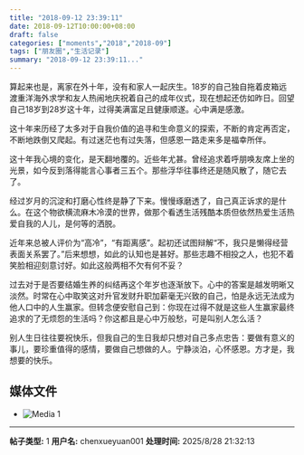```yaml
---
title: "2018-09-12 23:39:11"
date: 2018-09-12T10:00:00+08:00
draft: false
categories: ["moments","2018","2018-09"]
tags: ["朋友圈","生活记录"]
summary: "2018-09-12 23:39:11..."
---
```


算起来也是，离家在外十年，没有和家人一起庆生。18岁的自己独自拖着皮箱远渡重洋海外求学和友人热闹地庆祝着自己的成年仪式，现在想起还仿如昨日。回望自己18岁到28岁这十年，过得美满富足且健康顺遂。心中满是感激。

这十年来历经了太多对于自我价值的追寻和生命意义的探索，不断的肯定再否定，不断地跌倒又爬起。有过迷茫也有过失落，但感恩一路走来多是福幸所伴。

这十年我心境的变化，是天翻地覆的。近些年尤甚。曾经追求着呼朋唤友席上坐的光景，如今反到落得能言心事者三五个。那些浮华往事终还是随风散了，随它去了。

经过岁月的沉淀和打磨心性终是静了下来。慢慢琢磨透了，自己真正诉求的是什么。在这个物欲横流麻木冷漠的世界，做那个看透生活残酷本质但依然热爱生活热爱自我的人儿，是何等的洒脱。

近年来总被人评价为“高冷”，“有距离感”。起初还试图辩解“不，我只是懒得经营表面关系罢了。”后来想想，如此的认知也是甚好。那些志趣不相投之人，也犯不着笑脸相迎刻意讨好。如此这般两相不欠有何不妥？

过去对于是否要结婚生养的纠结再这个年岁也逐渐放下。心中的答案是越发明晰又淡然。时常在心中取笑这对升官发财升职加薪毫无兴致的自己，怕是永远无法成为他人口中的人生赢家。但转念便安慰自己到：你现在过得不就是这些人生赢家最终追求的了无烦怨的生活吗？你这都且是心中万般愁，可是叫别人怎么活？

别人生日往往要祝快乐，但我自己的生日我却只想对自己多点忠告：要做有意义的事儿，要珍重值得的感情，要做自己想做的人。宁静淡泊，心怀感恩。方才是，我想要的快乐。

## 媒体文件

- ![Media 1](/Moments/photos/2018-09-12/201809122339110.jpg)

---

**帖子类型:** 1
**用户名:** chenxueyuan001
**处理时间:** 2025/8/28 21:32:13